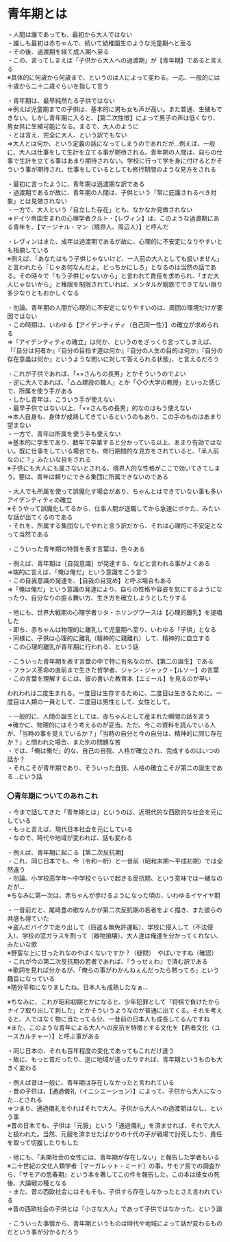 # 青年期とは
  
・人間は誰であっても、最初から大人ではない  
・誰しも最初は赤ちゃんで、続いて幼稚園生のような児童期へと至る  
・その後、過渡期を経て成人期へ至る  
・この、言ってしまえば「子供から大人への過渡期」が【青年期】であると言える  
※具体的に何歳から何歳まで、というのは人によって変わる。一応、一般的には十歳から二十二歳ぐらいを指して言う  
  
・青年期は、最早純然たる子供ではない  
⇒例えば児童期までの子供は、基本的に男も女も声が高い。また普通、生殖もできない。しかし青年期に入ると、【第二次性徴】によって男子の声は低くなり、男女共に生殖可能になる。まるで、大人のように  
・とは言え、完全に大人、という訳でもない  
⇒大人とは何か、という定義の話になってしまうのであれだが…例えば、一般に、大人は仕事をして生計を立てる事が期待される。青年期の人間は、自らの仕事で生計を立てる事はあまり期待されない。学校に行って学を身に付けるとかそういう事が期待され、仕事をしているとしても修行期間のような見方をされる  
  
・最初に言ったように、青年期は過渡期な訳である  
・過渡期であるが故に、青年期の人間は、子供という「常に庇護されるべき対象」とは見做されない  
・一方で、大人という「自立した存在」とも、なかなか見做されない  
⇒ドイツ帝国生まれの心理学者クルト・【レヴィン】は、このような過渡期にある青年を、【マージナル・マン（境界人、周辺人）】と呼んだ  
  
・レヴィンはまた、成年は過渡期であるが故に、心理的に不安定になりやすいとも指摘している  
※例えば、「あなたはもう子供じゃないけど、一人前の大人としても扱いません」と言われたら「じゃあ何なんだよ。どっちかにしろ」となるのは当然の話である。その時々で「もう子供じゃないから」と言われて責任を求められ、「まだ大人じゃないから」と権限を制限されていれば、メンタルが鋼鉄でできてない限り多少なりともおかしくなる  
  
・勿論、青年期の人間が心理的に不安定になりやすいのは、周囲の環境だけが要因ではない  
・この時期は、いわゆる【アイデンティティ（自己同一性）】の確立が求められる  
⇒「アイデンティティの確立」は何か、というのをざっくり言ってしまえば、「『自分は何者か』『自分の目指す道は何か』『自分の人生の目的は何か』『自分の存在意義は何か』というような問いに対して答えられる状態」、と言えるだろう  
  
  
・これが子供であれば、「××さんちの長男」とかそういうのでよい  
・逆に大人であれば、「△△建設の職人」とか「◇◇大学の教授」といった感じで、所属を使う手がある  
・しかし青年は、こういう手が使えない  
・最早子供ではない以上、「××さんちの長男」的なのはもう使えない  
⇒本人自身も、身体が成熟してきているというのもあり、この手のものはあまり望まない  
・一方で、青年は所属を使う手も使えない  
⇒基本的に学生であり、数年で卒業すると分かっている以上、あまり有効ではない。既に仕事をしている場合でも、修行期間的な見方をされていると、「半人前なのに？」みたいな目をされる  
※子供にも大人にも属さないとされる、境界人的な性格がここで効いてきてしまう。要は、青年は頼りにできる集団に所属できないのである  
  
・大人でも所属を使って誤魔化す場合があり、ちゃんとはできていない事も多いアイデンティティの確立  
※そうやって誤魔化してるから、仕事人間が退職してから急速にボケた、みたいな話が出てくるのである  
・それを、所属する集団なしでやれと言う訳だから、それは心理的に不安定となって当然である  
  
・こういった青年期の特質を表す言葉は、色々ある  
  
・例えば、青年期は［自我意識］が発達する、などと言われる事がよくある  
⇒端的に言えば、「俺は俺だ」という意識をこう言う  
・この自我意識の発達を、【自我の目覚め】と呼ぶ場合もある  
⇒「俺は俺だ」という意識の発達により、自らの性格や容姿を気にするようになったり、自分なりの振る舞い方、生き方を確立しようとしたりする  
  
・他にも、世界大戦期の心理学者リタ・ホリングワースは【心理的離乳】を提唱した  
・即ち、赤ちゃんは物理的に離乳して児童期へ至り、いわゆる「子供」となる  
・同様に、子供は心理的に離乳（精神的に親離れ）して、精神的に自立する  
・この心理的離乳が青年期に行われる、という話  
  
・こういった青年期を表す言葉の中で特に有名なのが、【第二の誕生】である  
・フランス革命の直前まで生きた哲学者、ジャン・ジャック・【ルソー】の言葉  
・この言葉を理解するには、彼の書いた教育本【エミール】を見るのが早い  
  
  われわれは二度生まれる。一度目は生存するために、二度目は生きるために。一度目は人類の一員として、二度目は男性として、女性として。  
  
・一般的に、人間の誕生としては、赤ちゃんとして産まれた瞬間の話を言う  
⇒確かに、物理的にはそう考えるのが妥当。ただ、今この資料を読んでいる人が、「当時の事を覚えているか？」「当時の自分と今の自分は、精神的に同じ存在か？」と問われた場合、また別の問題な筈  
・では、「俺は俺だ」的な、自己の自我、人格が確立され、完成するのはいつの話か？  
・それこそが青年期であり、そういった自我、人格の確立こそが第二の誕生である…という話  
  
### 〇青年期についてのあれこれ  
・今まで話してきた「青年期とは」というのは、近現代的な西欧的な社会を元にしている  
・もっと言えば、現代日本社会を元にしている  
・なので、時代や地域が変われば、話も変わる  
  
・例えば、青年期に起こる【第二次反抗期】  
・これ、同じ日本でも、今（令和一桁）と一昔前（昭和末期～平成初期）では全然違う  
・勿論、小学校高学年～中学校ぐらいで起きる反抗期、という意味では一緒なのだが…  
※ちなみに第一次は、赤ちゃんが歩けるようになった頃の、いわゆるイヤイヤ期  
  
・一昔前だと、尾崎豊の歌なんかが第二次反抗期の若者をよく描き、また彼らの共感も得ていた  
⇒盗んだバイクで走り出して（窃盗＆無免許運転）、学校に侵入して（不法侵入）、学校の窓ガラスを割って（器物損壊）、大人達は俺達を分かってくれない、みたいな歌  
※野蛮な上に甘ったれなのやばくないですか？（疑問）　やばいですね（確認）  
・これが今の第二次反抗期の若者であれば、『うっせぇわ』で済む訳である  
⇒歌詞を見れば分かるが、「俺らの事がわかんねぇんだったら黙ってろ」という趣旨になっている  
※随分平和になりましたね。日本人も成熟したなぁ…  
  
※ちなみに、これが昭和初期とかになると、少年犯罪として「将棋で負けたからナイフ取り出して刺した」とかそういうようなのが普通に出てくる。それを考えると、人ではなく物に当たってる分、一昔前の日本人も成長してるんですね  
※また、このような青年による大人への反抗を特徴とする文化を【若者文化（ユースカルチャー）】と呼ぶ事がある  
  
・同じ日本の、それも百年程度の変化であってもこれだけ違う  
・故に、もっと昔だったり、逆に地域が違ったりすれば、青年期というものも大きく変わる  
  
・例えば昔は一般に、青年期は存在しなかったと言われている  
・昔の子供は、【通過儀礼（イニシエーション）】によって、子供から大人になった…とされる  
⇒つまり、通過儀礼をやればそれで大人。子供から大人への過渡期はなし、という事  
※昔の日本でも、子供は「元服」という「通過儀礼」を済ませれば、それで大人と扱われた。当然、元服を済ませたばかりの十代の子が戦場で討死したり、責任を取って切腹したりもした  
  
・他にも、「未開社会の女性には、青年期が存在しない」と報告した学者もいる  
※二十世紀の文化人類学者［マーガレット・ミード］の事。サモア島での調査から、『サモアの思春期』という本を著してこの件を報告した。この本は彼女の死後、大論戦の種となる  
・また、昔の西欧社会にはそもそも、子供すら存在しなかったとさえ言われている  
⇒昔の西欧社会の子供とは「小さな大人」であって子供ではなかった、という論  
  
・こういった事情から、青年期というものは時代や地域によって話が変わるものだという事が分かるだろう  